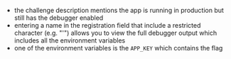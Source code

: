 - the challenge description mentions the app is running in production but still has the debugger enabled
- entering a name in the registration field that include a restricted character (e.g. "'") allows you to view the full debugger output which includes all the environment variables
- one of the environment variables is the `APP_KEY` which contains the flag
